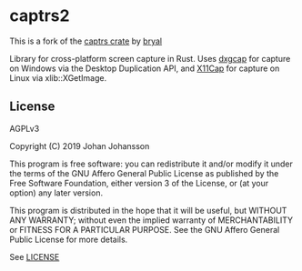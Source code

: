 # captrs2

This is a fork of the [captrs crate](https://github.com/bryal/captrs) by [bryal](https://github.com/bryal)

Library for cross-platform screen capture in Rust. Uses
[dxgcap](https://github.com/bryal/dxgcap-rs) for capture on Windows
via the Desktop Duplication API, and
[X11Cap](https://github.com/bryal/X11Cap) for capture on Linux via
xlib::XGetImage.

## License

AGPLv3

Copyright (C) 2019  Johan Johansson

This program is free software: you can redistribute it and/or
modify it under the terms of the GNU Affero General Public License
as published by the Free Software Foundation, either version 3 of
the License, or (at your option) any later version.

This program is distributed in the hope that it will be useful, but
WITHOUT ANY WARRANTY; without even the implied warranty of
MERCHANTABILITY or FITNESS FOR A PARTICULAR PURPOSE.  See the GNU
Affero General Public License for more details.

See [LICENSE](./LICENSE)

